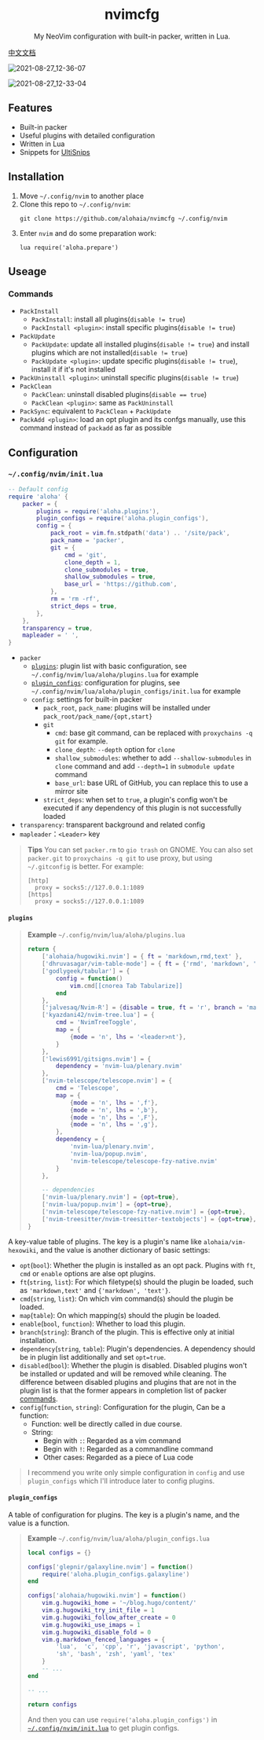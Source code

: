 <h1 align="center">nvimcfg</h1>

<p align="center">My NeoVim configuration with built-in packer, written in Lua.</p>

[中文文档](./README_cn.md)

![2021-08-27_12-36-07](https://user-images.githubusercontent.com/36324537/131072598-7969fcce-3e29-49f2-bdb1-9851ddfda637.png)

![2021-08-27_12-33-04](https://user-images.githubusercontent.com/36324537/131072714-1db0ed6d-c6ef-421d-9641-0720342230da.png)

## Features

- Built-in packer
- Useful plugins with detailed configuration
- Written in Lua
- Snippets for [UltiSnips](https://github.com/SirVer/ultisnips)

## Installation

1. Move `~/.config/nvim` to another place
2. Clone this repo to `~/.config/nvim`:
    ```shell
    git clone https://github.com/alohaia/nvimcfg ~/.config/nvim
    ```
3. Enter `nvim` and do some preparation work:
    ```vimscript
    lua require('aloha.prepare')
    ```

## Useage

### Commands

- `PackInstall`
    - `PackInstall`: install all plugins(`disable != true`)
    - `PackInstall <plugin>`: install specific plugins(`disable != true`)
- `PackUpdate`
    - `PackUpdate`: update all installed plugins(`disable != true`) and install plugins which are not installed(`disable != true`)
    - `PackUpdate <plugin>`: update specific plugins(`disable != true`), install it if it's not installed
- `PackUninstall <plugin>`: uninstall specific plugins(`disable != true`)
- `PackClean`
    - `PackClean`: uninstall disabled plugins(`disable == true`)
    - `PackClean <plugin>`: same as `PackUninstall`
- `PackSync`: equivalent to `PackClean` + `PackUpdate`
- `PackAdd <plugin>`: load an opt plugin and its confgs manually, use this command instead of `packadd` as far as possible

## Configuration

### `~/.config/nvim/init.lua`

```lua
-- Default config
require 'aloha' {
    packer = {
        plugins = require('aloha.plugins'),
        plugin_configs = require('aloha.plugin_configs'),
        config = {
            pack_root = vim.fn.stdpath('data') .. '/site/pack',
            pack_name = 'packer',
            git = {
                cmd = 'git',
                clone_depth = 1,
                clone_submodules = true,
                shallow_submodules = true,
                base_url = 'https://github.com',
            },
            rm = 'rm -rf',
            strict_deps = true,
        },
    },
    transparency = true,
    mapleader = ' ',
}
```

- `packer`
    - [`plugins`](#plugins): plugin list with basic configuration, see `~/.config/nvim/lua/aloha/plugins.lua` for example
    - [`plugin_configs`](#plugin_configs): configuration for plugins, see `~/.config/nvim/lua/aloha/plugin_configs/init.lua` for example
    - `config`: settings for built-in packer
        - `pack_root`, `pack_name`: plugins will be installed under `pack_root/pack_name/{opt,start}`
        - `git`
            - `cmd`: base git command, can be replaced with `proxychains -q git` for example.
            - `clone_depth`: `--depth` option for `clone`
            - `shallow_submodules`: whether to add `--shallow-submodules` in `clone` command and add `--depth=1` in `submodule update` command
            - `base_url`: base URL of GitHub, you can replace this to use a mirror site
        - `strict_deps`: when set to `true`, a plugin's config won't be executed if any dependency of this plugin is not successfully loaded
- `transparency`: transparent background and related config
- `mapleader`：`<Leader>` key

> **Tips** You can set `packer.rm` to `gio trash` on GNOME. You can also set `packer.git` to `proxychains -q git` to use proxy, but using `~/.gitconfig` is better. For example:
> ```dosini
> [http]
> 	proxy = socks5://127.0.0.1:1089
> [https]
> 	proxy = socks5://127.0.0.1:1089
> ```

#### `plugins`

> **Example** `~/.config/nvim/lua/aloha/plugins.lua`
> ```lua
> return {
>     ['alohaia/hugowiki.nvim'] = { ft = 'markdown,rmd,text' },
>     ['dhruvasagar/vim-table-mode'] = { ft = {'rmd', 'markdown', 'text'} },
>     ['godlygeek/tabular'] = {
>         config = function()
>             vim.cmd[[cnorea Tab Tabularize]]
>         end
>     },
>     ['jalvesaq/Nvim-R'] = {disable = true, ft = 'r', branch = 'master'},
>     ['kyazdani42/nvim-tree.lua'] = {
>         cmd = 'NvimTreeToggle',
>         map = {
>             {mode = 'n', lhs = '<leader>nt'},
>         }
>     },
>     ['lewis6991/gitsigns.nvim'] = {
>         dependency = 'nvim-lua/plenary.nvim'
>     },
>     ['nvim-telescope/telescope.nvim'] = {
>         cmd = 'Telescope',
>         map = {
>             {mode = 'n', lhs = ',f'},
>             {mode = 'n', lhs = ',b'},
>             {mode = 'n', lhs = ',F'},
>             {mode = 'n', lhs = ',g'},
>         },
>         dependency = {
>             'nvim-lua/plenary.nvim',
>             'nvim-lua/popup.nvim',
>             'nvim-telescope/telescope-fzy-native.nvim'
>         }
>     },
>
>     -- dependencies
>     ['nvim-lua/plenary.nvim'] = {opt=true},
>     ['nvim-lua/popup.nvim'] = {opt=true},
>     ['nvim-telescope/telescope-fzy-native.nvim'] = {opt=true},
>     ['nvim-treesitter/nvim-treesitter-textobjects'] = {opt=true},
> }
> ```

A key-value table of plugins. The key is a plugin's name like `alohaia/vim-hexowiki`, and the value is another dictionary of basic settings:

- `opt`(`bool`): Whether the plugin is installed as an opt pack. Plugins with `ft`, `cmd` or `enable` options are alse opt plugins.
- `ft`(`string`, `list`): For which filetype(s) should the plugin be loaded, such as `'markdown,text'` and `{'markdown', 'text'}`.
- `cmd`(`string`, `list`): On which vim command(s) should the plugin be loaded.
- `map`(`table`): On which mapping(s) should the plugin be loaded.
- `enable`(`bool`, `function`): Whether to load this plugin.
- `branch`(`string`): Branch of the plugin. This is effective only at initial installation.
- `dependency`(`string`, `table`): Plugin's dependencies. A dependency should be in plugin list additionally and set `opt=true`.
- `disabled`(`bool`): Whether the plugin is disabled. Disabled plugins won't be installed or updated and will be removed while cleaning. The difference between disabled plugins and plugins that are not in the plugin list is that the former appears in completion list of packer [commands](#commands).
- `config`(`function`, `string`): Configuration for the plugin, Can be a function:
    - Function: well be directly called in due course.
    - String:
        - Begin with `:`: Regarded as a vim command
        - Begin with `!`: Regarded as a commandline command
        - Other cases: Regarded as a piece of Lua code

> I recommend you write only simple configuration in `config` and use `plugin_configs` which I'll introduce later to config plugins.

#### `plugin_configs`

A table of configuration for plugins. The key is a plugin's name, and the value is a function.

> **Example**
> `~/.config/nvim/lua/aloha/plugin_configs.lua`
> ```lua
> local configs = {}
>
> configs['glepnir/galaxyline.nvim'] = function()
>     require('aloha.plugin_configs.galaxyline')
> end
>
> configs['alohaia/hugowiki.nvim'] = function()
>     vim.g.hugowiki_home = '~/blog.hugo/content/'
>     vim.g.hugowiki_try_init_file = 1
>     vim.g.hugowiki_follow_after_create = 0
>     vim.g.hugowiki_use_imaps = 1
>     vim.g.hugowiki_disable_fold = 0
>     vim.g.markdown_fenced_languages = {
>         'lua',  'c', 'cpp', 'r', 'javascript', 'python',
>         'sh', 'bash', 'zsh', 'yaml', 'tex'
>     }
>     -- ...
> end
>
> -- ...
>
> return configs
> ```
> And then you can use `require('aloha.plugin_configs')` in [`~/.config/nvim/init.lua`](#~/.config/nvim/init.lua) to get plugin configs.
